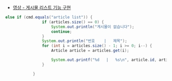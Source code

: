 - [영상 - 게시물 리스트 기능 구현](https://www.youtube.com/watch?v=eyoViLak4a0)

```java
else if (cmd.equals("article list")) {
				if (articles.size() == 0) {
					System.out.println("게시물이 없습니다");
					continue;
				}
				System.out.println("번호    |   제목");
				for (int i = articles.size() - 1; i >= 0; i--) {
					Article article = articles.get(i);

					System.out.printf("%d	|	%s\n", article.id, article.title);
				}

			}
```